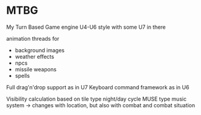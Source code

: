 # MTBG
My Turn Based Game engine U4-U6 style with some U7 in there

animation threads for

- background images
- weather effects
- npcs
- missile weapons
- spells

Full drag'n'drop support as in U7
Keyboard command framework as in U6

Visibility calculation based on tile type
night/day cycle
MUSE type music system -> changes with location, but also with combat and combat situation
